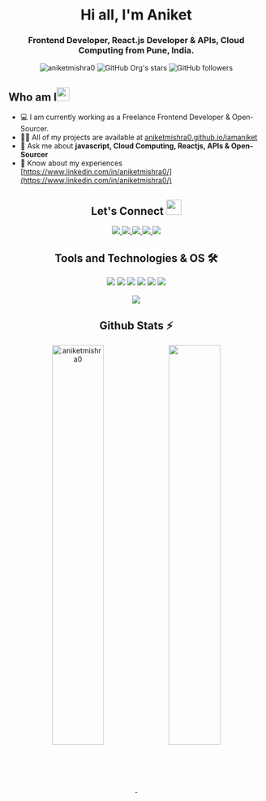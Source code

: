 <h1 align="center">Hi all, I'm Aniket</h1>

<h3 align="center">Frontend Developer, React.js Developer & APIs, Cloud Computing from Pune, India.</h3>

<div align="center">
      <img src="https://komarev.com/ghpvc/?username=aniketmishra0&label=Profile%20views&color=0e75b6&style=flat" alt="aniketmishra0" />
      <img alt="GitHub Org's stars" src="https://img.shields.io/github/stars/aniketmishra0?style=social"> 
      <img alt="GitHub followers" src="https://img.shields.io/github/followers/aniketmishra0?style=social">
</div>

<h2 align="left">Who am I<img src="https://media.giphy.com/media/pDh3IDoUswmZrqdRip/giphy.gif" height="27px" width="25px"></h2>

- 💻 I am currently working as a Freelance Frontend Developer & Open-Sourcer.
- 👨‍💻 All of my projects are available at [aniketmishra0.github.io/iamaniket](https://aniketmishra0.github.io/iamaniket)
- 💬 Ask me about **javascript, Cloud Computing, Reactjs, APIs & Open-Sourcer**
- 📄 Know about my experiences [https://www.linkedin.com/in/aniketmishra0/](https://www.linkedin.com/in/aniketmishra0/)

<h2 align="center"> Let's Connect <img src="https://media.giphy.com/media/jOz35yxbuhvVQDKrce/giphy.gif" height="30px" width="30px"></h2>

<div align="center">
      <a href="https://www.linkedin.com/in/aniketmishra0/">
        <img src="https://img.shields.io/badge/LinkedIn-0077B5?style=for-the-badge&logo=linkedin&logoColor=white">
      </a>
      <a href="https://github.com/aniketmishra0/">
        <img src="https://img.shields.io/badge/GitHub-100000?style=for-the-badge&logo=github&logoColor=white">
      </a>
      <a href="https://www.twitter.com/aniketmishra0/">
        <img src="https://img.shields.io/badge/Twitter-0077B5?style=for-the-badge&logo=twitter&logoColor=white">
      </a>
      <a href="mailto:aniketmishra492@gmail.com">
        <img src="https://img.shields.io/badge/Gmail-D14836?style=for-the-badge&logo=gmail&logoColor=white">
      </a>
      <a href="https://www.instagram.com/being_fury2656/">
        <img src="https://img.shields.io/badge/Instagram-E4405F?style=for-the-badge&logo=instagram&logoColor=white">
      </a>
</div>

<h2 align="center">Tools and Technologies & OS 🛠</h2>
<div align="center">

  <img src="https://img.shields.io/badge/Javascript-FF9900?style=for-the-badge&logo=javascript&logoColor=white" />
  <img src="https://img.shields.io/badge/React-20232A?style=for-the-badge&logo=react&logoColor=61DAFB" />
  <img src="https://img.shields.io/badge/Google_Cloud_Platform-ffb84d?style=for-the-badge&logo=googlecloudplatform&logoColor=white" />
  <img src="https://img.shields.io/badge/Azure-1900ff?style=for-the-badge&logo=azure&logoColor=white" />
  <img src="https://img.shields.io/badge/APIs-3C3C3D?style=for-the-badge&logo=apis&logoColor=white" />
  <img src="https://img.shields.io/badge/Python-3776AB?style=for-the-badge&logo=python&logoColor=white" />

<br>
<br>
  <img align="center" src="https://github-readme-stats.vercel.app/api/top-langs/?username=aniketmishra0&theme=dark&layout=compact&langs_count=20&hide_title=true"/>
</div>

<!-- Github Stats Section -->
<h2 align="center">Github Stats ⚡</h2>
<p align=center>
  <div align=center>
    <a href="https://github.com/aniketmishra0/github-readme-streak-stats" title="Go to Source">
      <img align="center" width="45%" src="https://github-readme-streak-stats.herokuapp.com/?user=aniketmishra0&theme=react&border=61dafb&hide_border=true" alt="aniketmishra0" />
    </a>
    <a href="https://github.com/aniketmishra0/github-readme-stats" title="Go to Source">
      <img align="center" width="45%" src="https://github-readme-stats.vercel.app/api?username=aniketmishra0&show_icons=true&theme=react&border_color=61dafb&hide_border=true" />
    </a>
  </div>
</p>
